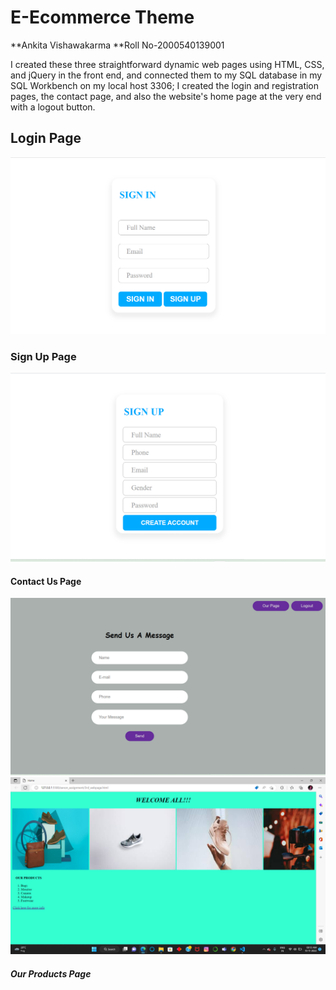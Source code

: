 # E-Ecommerce Theme
**Ankita Vishawakarma
**Roll No-2000540139001

I created these three straightforward dynamic web pages using HTML, CSS, and jQuery in the front end, and connected them to my SQL database in my SQL Workbench on my local host 3306; I created the login and registration pages, the contact page, and also the website's home page at the very end with a logout button.

## Login Page
![LoginPage!](https://github.com/AnkitaVishw/Xenonstack.1/blob/main/images/LoginPage.png)
### Sign Up Page
![](https://github.com/AnkitaVishw/Xenonstack.1/blob/main/images/SignUpPage.png)
#### Contact Us Page
![](https://github.com/AnkitaVishw/Xenonstack.1/blob/main/images/contactUs.png)
![](https://github.com/AnkitaVishw/Xenonstack.1/blob/main/images/Screenshot%20(12).png)
##### Our Products Page


